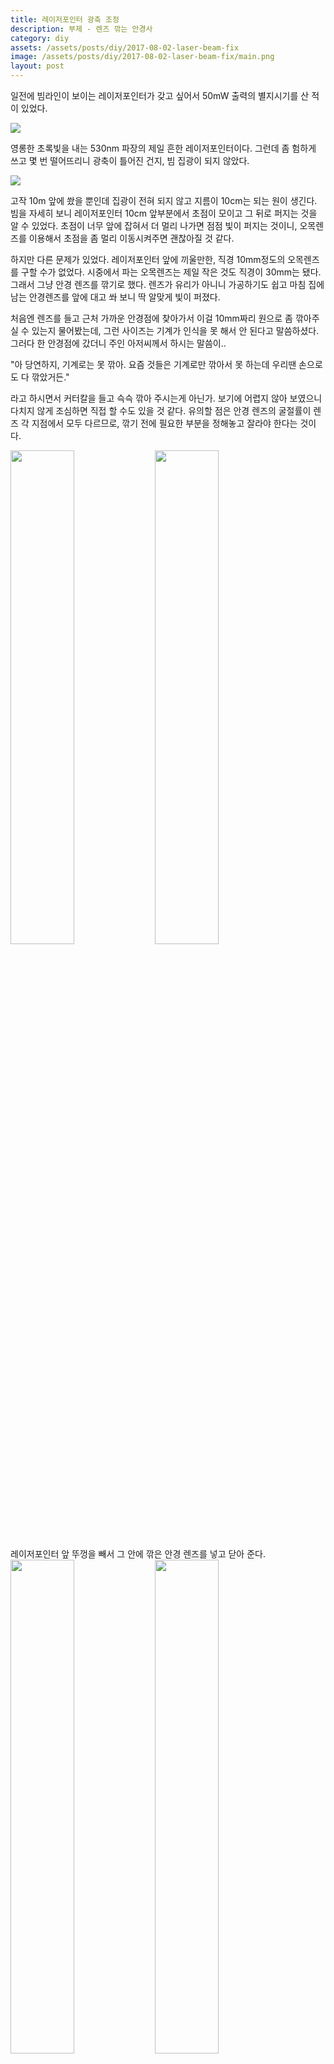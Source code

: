```yaml
---
title: 레이저포인터 광축 조정
description: 부제 - 렌즈 깎는 안경사
category: diy
assets: /assets/posts/diy/2017-08-02-laser-beam-fix
image: /assets/posts/diy/2017-08-02-laser-beam-fix/main.png
layout: post
---
```

일전에 빔라인이 보이는 레이저포인터가 갖고 싶어서 50mW 출력의 별지시기를 산 적이 있었다.

<div class='center'><img src='{{ page.assets }}/1.png'></div>

영롱한 초록빛을 내는 530nm 파장의 제일 흔한 레이저포인터이다. 그런데 좀 험하게 쓰고 몇 번 떨어뜨리니 광축이 틀어진 건지, 빔 집광이 되지 않았다.

<div class='center'><img src='{{ page.assets }}/2.png'></div>

고작 10m 앞에 쐈을 뿐인데 집광이 전혀 되지 않고 지름이 10cm는 되는 원이 생긴다. 빔을 자세히 보니 레이저포인터 10cm 앞부분에서 초점이 모이고 그 뒤로 퍼지는 것을 알 수 있었다. 초점이 너무 앞에 잡혀서 더 멀리 나가면 점점 빛이 퍼지는 것이니, 오목렌즈를 이용해서 초점을 좀 멀리 이동시켜주면 괜찮아질 것 같다.

하지만 다른 문제가 있었다. 레이저포인터 앞에 끼울만한, 직경 10mm정도의 오목렌즈를 구할 수가 없었다. 시중에서 파는 오목렌즈는 제일 작은 것도 직경이 30mm는 됐다. 그래서 그냥 안경 렌즈를 깎기로 했다. 렌즈가 유리가 아니니 가공하기도 쉽고 마침 집에 남는 안경렌즈를 앞에 대고 쏴 보니 딱 알맞게 빛이 퍼졌다.

처음엔 렌즈를 들고 근처 가까운 안경점에 찾아가서 이걸 10mm짜리 원으로 좀 깎아주실 수 있는지 물어봤는데, 그런 사이즈는 기계가 인식을 못 해서 안 된다고 말씀하셨다. 그러다 한 안경점에 갔더니 주인 아저씨께서 하시는 말씀이..  

"아 당연하지, 기계로는 못 깎아. 요즘 것들은 기계로만 깎아서 못 하는데 우리땐 손으로도 다 깎았거든."

라고 하시면서 커터칼을 들고 슥슥 깎아 주시는게 아닌가. 보기에 어렵지 않아 보였으니 다치지 않게 조심하면 직접 할 수도 있을 것 같다. 유의할 점은 안경 렌즈의 굴절률이 렌즈 각 지점에서 모두 다르므로, 깎기 전에 필요한 부분을 정해놓고 잘라야 한다는 것이다.

<div class='center'>
  <img src='{{ page.assets }}/3.png' style='width: 45%'>
  <img src='{{ page.assets }}/4.png' style='width: 45%'>
</div>
레이저포인터 앞 뚜껑을 빼서 그 안에 깎은 안경 렌즈를 넣고 닫아 준다.

<div class='center'>
  <img src='{{ page.assets }}/5.png' style='width: 45%'>
  <img src='{{ page.assets }}/6.png' style='width: 45%'>
</div>

좌측은 렌즈 삽입 전, 우측이 렌즈 삽입 후이다. 확연히 빔 두께가 좁아졌음을 알 수 있다. 시력교정술 중 렌즈삽입술을 한 것이나 마찬가지라고 생각하면 되겠다. 빔을 쏜 아파트는 아직 건축중인 사람 없는 아파트임을 밝혀 둔다.

<div class='center'><img src='{{ page.assets }}/main.png'></div>
셔터스피드를 오래 주어 장노출로 교정된 빔을 찍어 보았다.
